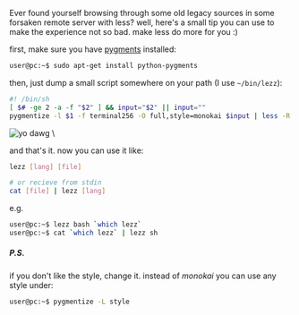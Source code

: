 Ever found yourself browsing  through some old legacy sources in some forsaken remote server with less?
well, here's a small tip you can use to make the experience not so bad. make less do more for you :)

first, make sure you have [pygments](http://pygments.org) installed:

```sh
user@pc:~$ sudo apt-get install python-pygments
```

then, just dump a small script somewhere on your path (I use `~/bin/lezz`):

```bash
#! /bin/sh
[ $# -ge 2 -a -f "$2" ] && input="$2" || input=""
pygmentize -l $1 -f terminal256 -O full,style=monokai $input | less -R
```
![yo dawg](https://raw.githubusercontent.com/hochgi/blog/master/img/yodawg.jpg) \ 

and that's it. now you can use it like:

```sh
lezz [lang] [file]

# or recieve from stdin
cat [file] | lezz [lang]
```

e.g.

```bash
user@pc:~$ lezz bash `which lezz`
user@pc:~$ cat `which lezz` | lezz sh
```

##### P.S.
if you don't like the style, change it. instead of _monokai_ you can use any style under:

```bash
user@pc:~$ pygmentize -L style
```
